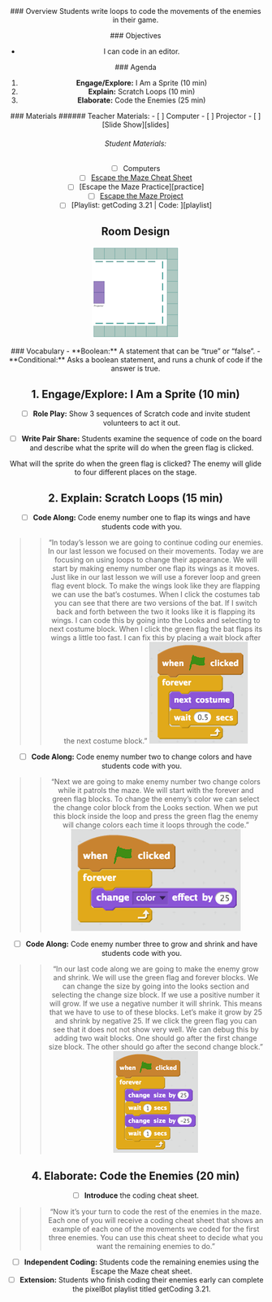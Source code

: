 <header class='header' title='Code Loops' subtitle='Lesson 21'/>

<notable>
<iconp src='/icons/activity.png'>### Overview</iconp>
Students write loops to code the movements of the enemies in their game.

<iconp src='/icons/objectives.png'>### Objectives</iconp>
- I can code in an editor.

<iconp src='/icons/agenda.png'>### Agenda</iconp>

1. **Engage/Explore:** I Am a Sprite (10 min)
1. **Explain:** Scratch Loops (10 min)
1. **Elaborate:** Code the Enemies (25 min)

<note>
<iconp src='/icons/materials.png'>### Materials</iconp>
###### Teacher Materials:
- [ ] Computer
- [ ] Projector
- [ ] [Slide Show][slides]

###### Student Materials:
- [ ] Computers
- [ ] [Escape the Maze Cheat Sheet][sheet]
- [ ] [Escape the Maze Practice][practice]
- [ ] [Escape the Maze Project][project]
- [ ] [Playlist: getCoding 3.21 | Code: ][playlist]

</note>

## Room Design
![room](/images/layout-online.png)

<note>
<iconp src='/icons/vocab.png'>### Vocabulary</iconp>
-  **Boolean:** A statement that can be “true” or “false”.
- **Conditional:** Asks a boolean statement, and runs a chunk of code if the answer is true.
</note>

<pagebreak/>

## 1. Engage/Explore: I Am a Sprite (10 min)
- [ ] **Role Play:** Show 3 sequences of Scratch code and invite student volunteers to act it out.

- [ ] **Write Pair Share:** Students examine the sequence of code on the board and describe what the sprite will do when the green flag is clicked.

<iconp type='question'>What will the sprite do when the green flag is clicked?</iconp>
<iconp type='answer'>The enemy will glide to four different places on the stage.</iconp>

## 2. Explain: Scratch Loops (15 min)
- [ ] **Code Along:** Code enemy number one to flap its wings and have students code with you.
>>“In today’s lesson we are going to continue coding our enemies. In our last lesson we focused on their movements. Today we are focusing on using loops to change their appearance. We will start by making enemy number one flap its wings as it moves. Just like in our last lesson we will use a forever loop and green flag event block. To make the wings look like they are flapping we can use the bat’s costumes. When I click the costumes tab you can see that there are two versions of the bat. If I switch back and forth between the two it looks like it is flapping its wings. I can code this by going into the Looks and selecting to next costume block. When I click the green flag the bat flaps its wings a little too fast. I can fix this by placing a wait block after the next costume block.”
![wings](./images/flap.png)

- [ ] **Code Along:** Code enemy number two to change colors and have students code with you.
>>“Next we are going to make enemy number two change colors while it patrols the maze. We will start with the forever and green flag blocks. To change the enemy’s color we can select the change color block from the Looks section. When we put this block inside the loop and press the green flag the enemy will change colors each time it loops through the code.”
![colors](./images/colors.png)

- [ ] **Code Along:** Code enemy number three to grow and shrink and have students code with you.
>>“In our last code along we are going to make the enemy grow and shrink. We will use the green flag and forever blocks. We can change the size by going into the looks section and selecting the change size block. If we use a positive number it will grow. If we use a negative number it will shrink. This means that we have to use to of these blocks. Let’s make it grow by 25 and shrink by negative 25. If we click the green flag you can see that it does not not show very well. We can debug this by adding two wait blocks. One should go after the first change size block. The other should go after the second change block.”
![grow](./images/size.png)

## 4. Elaborate: Code the Enemies (20 min)
- [ ] **Introduce** the coding cheat sheet.
>>“Now it’s your turn to code the rest of the enemies in the maze. Each one of you will receive a coding cheat sheet that shows an example of each one of the movements we coded for the first three enemies. You can use this cheat sheet to decide what you want the remaining enemies to do.”

- [ ] **Independent Coding:** Students code the remaining enemies using the Escape the Maze cheat sheet.
- [ ] **Extension:** Students who finish coding their enemies early can complete the pixelBot playlist titled getCoding 3.21.

</notable>

[slides]: https://drive.google.com/open?id=10P6omlgbNGxu5yG71kpTe2r6gwr9kG5Nb-NHFP2tqzc
[sheet]:
[practice]:
[project]:
[playlist]:

